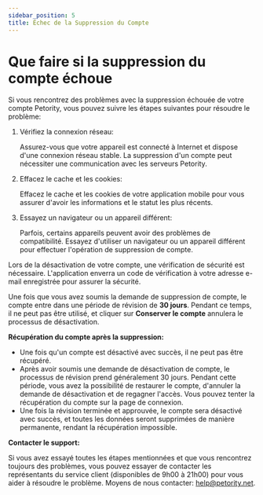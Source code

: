 ```yaml
---
sidebar_position: 5
title: Échec de la Suppression du Compte
---
```


# Que faire si la suppression du compte échoue
Si vous rencontrez des problèmes avec la suppression échouée de votre compte Petority, vous pouvez suivre les étapes suivantes pour résoudre le problème:

1. Vérifiez la connexion réseau:

	Assurez-vous que votre appareil est connecté à Internet et dispose d'une connexion réseau stable. La suppression d'un compte peut nécessiter une communication avec les serveurs Petority.

2. Effacez le cache et les cookies:

	Effacez le cache et les cookies de votre application mobile pour vous assurer d'avoir les informations et le statut les plus récents.

3. Essayez un navigateur ou un appareil différent:

	Parfois, certains appareils peuvent avoir des problèmes de compatibilité. Essayez d'utiliser un navigateur ou un appareil différent pour effectuer l'opération de suppression de compte.

Lors de la désactivation de votre compte, une vérification de sécurité est nécessaire. L'application enverra un code de vérification à votre adresse e-mail enregistrée pour assurer la sécurité.

Une fois que vous avez soumis la demande de suppression de compte, le compte entre dans une période de révision de **30 jours**. Pendant ce temps, il ne peut pas être utilisé, et cliquer sur **Conserver le compte** annulera le processus de désactivation.

**Récupération du compte après la suppression:**

+ Une fois qu'un compte est désactivé avec succès, il ne peut pas être récupéré.
+ Après avoir soumis une demande de désactivation de compte, le processus de révision prend généralement 30 jours. Pendant cette période, vous avez la possibilité de restaurer le compte, d'annuler la demande de désactivation et de regagner l'accès. Vous pouvez tenter la récupération du compte sur la page de connexion.
+ Une fois la révision terminée et approuvée, le compte sera désactivé avec succès, et toutes les données seront supprimées de manière permanente, rendant la récupération impossible.

**Contacter le support:**

Si vous avez essayé toutes les étapes mentionnées et que vous rencontrez toujours des problèmes, vous pouvez essayer de contacter les représentants du service client (disponibles de 9h00 à 21h00) pour vous aider à résoudre le problème. Moyens de nous contacter: help@petority.net.